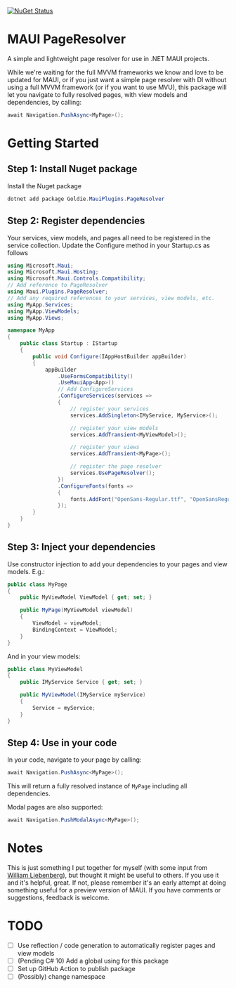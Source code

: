 [![NuGet Status](https://img.shields.io/nuget/v/dotnet-repl.svg?style=flat)](https://www.nuget.org/packages/Goldie.MauiPlugins.PageResolver/) 

# MAUI PageResolver
A simple and lightweight page resolver for use in .NET MAUI projects.

While we're waiting for the full MVVM frameworks we know and love to be updated for MAUI, or if you just want a simple page resolver with DI without using a full MVVM framework (or if you want to use MVU), this package will let you navigate to fully resolved pages, with view models and dependencies, by calling:

```cs
await Navigation.PushAsync<MyPage>();
```

# Getting Started

## Step 1: Install Nuget package
Install the Nuget package

```cs
dotnet add package Goldie.MauiPlugins.PageResolver
```

## Step 2: Register dependencies
Your services, view models, and pages all need to be registered in the service collection. Update the Configure method in your Startup.cs as follows

```cs
using Microsoft.Maui;
using Microsoft.Maui.Hosting;
using Microsoft.Maui.Controls.Compatibility;
// Add reference to PageResolver
using Maui.Plugins.PageResolver;
// Add any required references to your services, view models, etc.
using MyApp.Services;
using MyApp.ViewModels;
using MyApp.Views;

namespace MyApp
{
    public class Startup : IStartup
    {
        public void Configure(IAppHostBuilder appBuilder)
        {
            appBuilder
                .UseFormsCompatibility()
                .UseMauiApp<App>()
                // Add ConfigureServices
                .ConfigureServices(services =>
                {
                    // register your services
                    services.AddSingleton<IMyService, MyService>();

                    // register your view models
                    services.AddTransient<MyViewModel>();

                    // register your views
                    services.AddTransient<MyPage>();

                    // register the page resolver
                    services.UsePageResolver();
                })
                .ConfigureFonts(fonts =>
                {
                    fonts.AddFont("OpenSans-Regular.ttf", "OpenSansRegular");
                });
        }
    }
}
```

## Step 3: Inject your dependencies

Use constructor injection to add your dependencies to your pages and view models. E.g.:

```cs
public class MyPage
{
    public MyViewModel ViewModel { get; set; }

    public MyPage(MyViewModel viewModel)
    {
        ViewModel = viewModel;
        BindingContext = ViewModel;
    }
}
```
And in your view models:

```cs
public class MyViewModel
{
    public IMyService Service { get; set; }

    public MyViewModel(IMyService myService)
    {
        Service = myService;
    }
}
```

## Step 4: Use in your code

In your code, navigate to your page by calling:

```cs
await Navigation.PushAsync<MyPage>();
```

This will return a fully resolved instance of `MyPage` including all dependencies.

Modal pages are also supported:

```cs
await Navigation.PushModalAsync<MyPage>();
```

# Notes

This is just something I put together for myself (with some input from [William Liebenberg](https://github.com/william-liebenberg)), but thought it might be useful to others. If you use it and it's helpful, great. If not, please remember it's an early attempt at doing something useful for a preview version of MAUI. If you have comments or suggestions, feedback is welcome.

# TODO
- [ ] Use reflection / code generation to automatically register pages and view models
- [ ] (Pending C# 10) Add a global using for this package
- [ ] Set up GitHub Action to publish package
- [ ] (Possibly) change namespace
